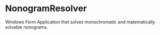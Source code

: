 # NonogramResolver
Windows Form Application that solves monochromatic and matematically solvable nonograms.
